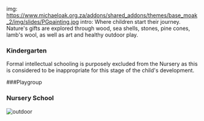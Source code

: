 img: https://www.michaeloak.org.za/addons/shared_addons/themes/base_moak_2/img/slides/PGpainting.jpg
intro: Where children start their journey. Nature's gifts are explored through wood, sea shells, stones, pine cones, lamb's wool, as well as art and healthy outdoor play.


### Kindergarten

Formal intellectual schooling is purposely excluded from the Nursery as this is considered to be inappropriate for this stage of the child's development.


###Playgroup

### Nursery School 

![outdoor](https://www.michaeloak.org.za/addons/shared_addons/themes/base_moak_2/img/slides/excavation.jpg)